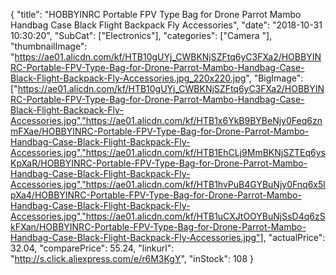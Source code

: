 {
	"title": "HOBBYINRC Portable FPV Type  Bag for Drone Parrot Mambo Handbag  Case Black Flight  Backpack Fly Accessories",
	"date": "2018-10-31 10:30:20",
	"SubCat": ["Electronics"],
	"categories": ["Camera "],
	"thumbnailImage": "https://ae01.alicdn.com/kf/HTB10gUYj_CWBKNjSZFtq6yC3FXa2/HOBBYINRC-Portable-FPV-Type-Bag-for-Drone-Parrot-Mambo-Handbag-Case-Black-Flight-Backpack-Fly-Accessories.jpg_220x220.jpg",
	"BigImage": ["https://ae01.alicdn.com/kf/HTB10gUYj_CWBKNjSZFtq6yC3FXa2/HOBBYINRC-Portable-FPV-Type-Bag-for-Drone-Parrot-Mambo-Handbag-Case-Black-Flight-Backpack-Fly-Accessories.jpg","https://ae01.alicdn.com/kf/HTB1x6YkB9BYBeNjy0Feq6znmFXae/HOBBYINRC-Portable-FPV-Type-Bag-for-Drone-Parrot-Mambo-Handbag-Case-Black-Flight-Backpack-Fly-Accessories.jpg","https://ae01.alicdn.com/kf/HTB1EhCLj9MmBKNjSZTEq6ysKpXaR/HOBBYINRC-Portable-FPV-Type-Bag-for-Drone-Parrot-Mambo-Handbag-Case-Black-Flight-Backpack-Fly-Accessories.jpg","https://ae01.alicdn.com/kf/HTB1hvPuB4GYBuNjy0Fnq6x5lpXa4/HOBBYINRC-Portable-FPV-Type-Bag-for-Drone-Parrot-Mambo-Handbag-Case-Black-Flight-Backpack-Fly-Accessories.jpg","https://ae01.alicdn.com/kf/HTB1uCXJtOOYBuNjSsD4q6zSkFXan/HOBBYINRC-Portable-FPV-Type-Bag-for-Drone-Parrot-Mambo-Handbag-Case-Black-Flight-Backpack-Fly-Accessories.jpg"],
	"actualPrice": 32.04,
	"comparePrice": 55.24,
	"linkurl": "http://s.click.aliexpress.com/e/r6M3KgY",
	"inStock": 108
}
